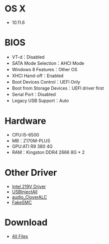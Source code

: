 # OS X
- 10.11.6


# BIOS
- VT-d：Disabled
- SATA Mode Selection：AHCI Mode
- Windows 8 Features：Other OS
- XHCI Hand-off：Enabled
- Boot Devices Control：UEFI Only
- Boot from Storage Devices：UEFI driver first
- Serial Port：Disabled
- Legacy USB Support：Auto



# Hardware
- CPU:I5-6500
- MB：Z170M-PLUS
- GPU:ATI R9 380 4G
- RAM：Kingston DDR4 2666 8G * 2


# Other Driver
- [Intel 219V Driver](https://bitbucket.org/RehabMan/os-x-intel-network/downloads/RehabMan-IntelMausiEthernet-v2-2016-0419.zip)
- [USBInjectAll](https://bitbucket.org/RehabMan/os-x-usb-inject-all/downloads/RehabMan-USBInjectAll-2016-0907.zip)
- [audio_CloverALC](https://github.com/toleda/audio_CloverALC/archive/master.zip)
- [FakeSMC](https://bitbucket.org/RehabMan/os-x-fakesmc-kozlek/downloads/RehabMan-FakeSMC-2016-0908.zip)


# Download
* [All Files](https://bitbucket.org/ChengYouFang/customac/downloads/Z170M-Plus.zip) 
